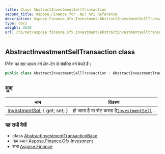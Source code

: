 ```yaml
---
title: Class AbstractInvestmentSellTransaction
second_title: Aspose.Finance for .NET API Reference
description: Aspose.Finance.Ofx.Investment.AbstractInvestmentSellTransaction कक्ष. नवेश क सर आधर वर्ग लेनदेन से संबंधत वर्ग बेचते हैं
type: docs
weight: 2630
url: /hi/net/aspose.finance.ofx.investment/abstractinvestmentselltransaction/
---
```

## AbstractInvestmentSellTransaction class

निवेश का सार आधार वर्ग लेन-देन से संबंधित वर्ग बेचते हैं।

```csharp
public class AbstractInvestmentSellTransaction : AbstractInvestmentTransactionBase
```

## गुण

| नाम | विवरण |
| --- | --- |
| [InvestmentSell](../../aspose.finance.ofx.investment/abstractinvestmentselltransaction/investmentsell/) { get; set; } | हो जाता है या सेट करता है[`InvestmentSell`](./investmentsell/) . |

### यह सभी देखें

* class [AbstractInvestmentTransactionBase](../abstractinvestmenttransactionbase/)
* नाम स्थान [Aspose.Finance.Ofx.Investment](../../aspose.finance.ofx.investment/)
* सभा [Aspose.Finance](../../)


